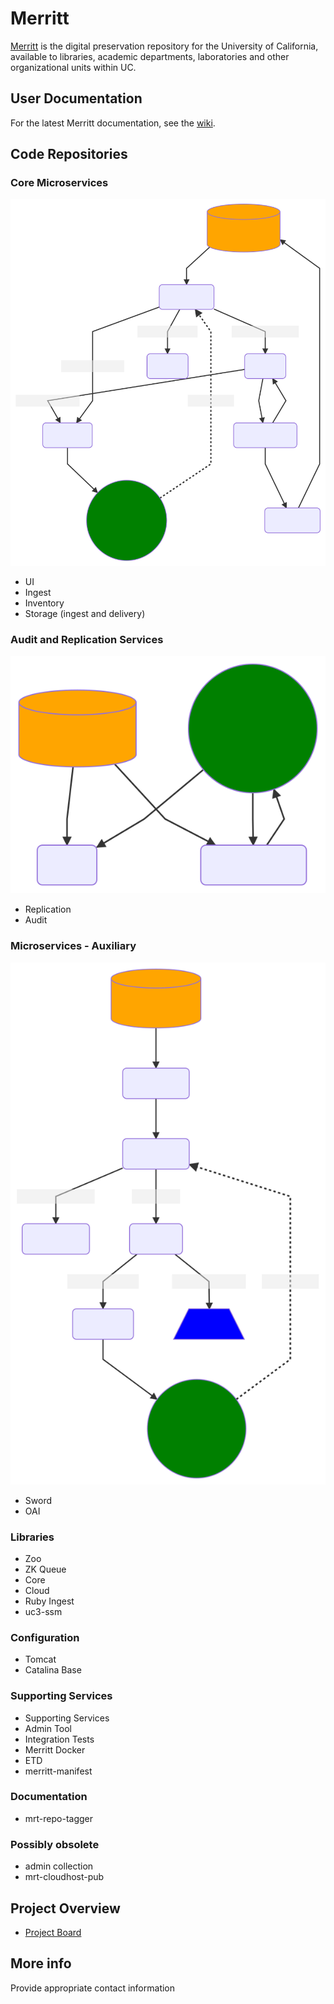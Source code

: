# Merritt 

[Merritt](https://merritt.cdlib.org) is the digital preservation repository for the University of California, available to libraries, academic departments, laboratories and other organizational units within UC.

## User Documentation
For the latest Merritt documentation, see the [wiki](https://github.com/cdluc3/mrt-doc/wiki).

## Code Repositories

### Core Microservices
![](diagrams/overview-core.mmd.svg)

- UI
- Ingest
- Inventory
- Storage (ingest and delivery)

### Audit and Replication Services
![](diagrams/overview-replic.mmd.svg)
- Replication
- Audit

### Microservices - Auxiliary
![](diagrams/overview-dryad.mmd.svg)
- Sword
- OAI

### Libraries
- Zoo
- ZK Queue
- Core
- Cloud
- Ruby Ingest
- uc3-ssm

### Configuration
- Tomcat
- Catalina Base


### Supporting Services
- Supporting Services
- Admin Tool
- Integration Tests
- Merritt Docker
- ETD
- merritt-manifest

### Documentation
-  mrt-repo-tagger

### Possibly obsolete
- admin collection
- mrt-cloudhost-pub

## Project Overview
- [Project Board](https://github.com/CDLUC3/mrt-doc/projects/1)
## More info
Provide appropriate contact information


